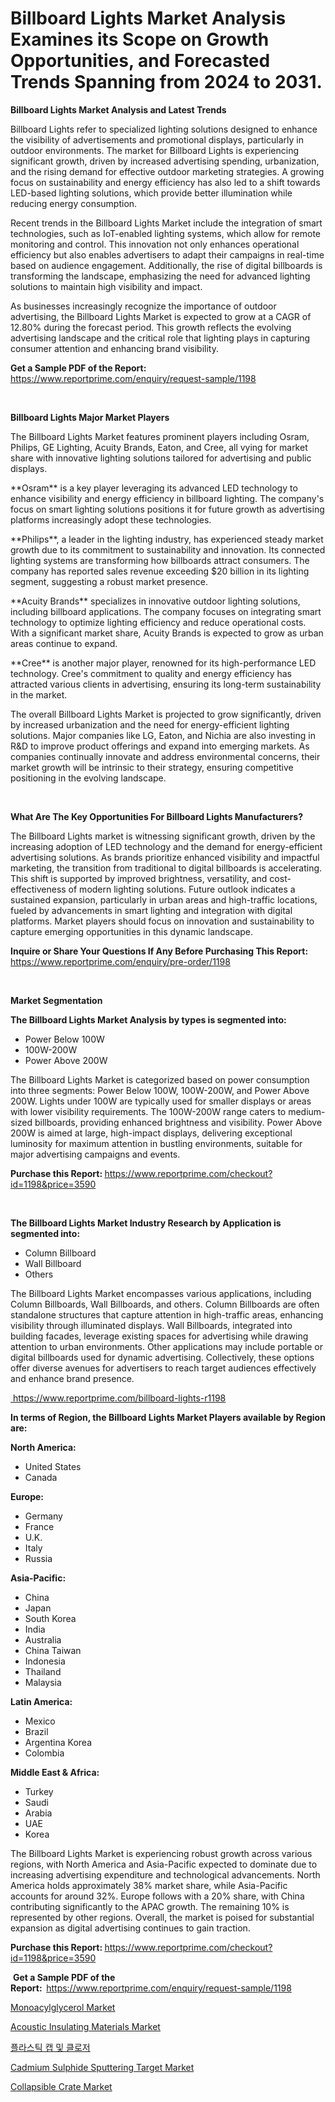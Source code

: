 <p><h1>Billboard Lights Market Analysis Examines its Scope on Growth Opportunities, and Forecasted Trends Spanning from 2024 to 2031.</h1></p><p><strong>Billboard Lights Market Analysis and Latest Trends</strong></p>
<p><p>Billboard Lights refer to specialized lighting solutions designed to enhance the visibility of advertisements and promotional displays, particularly in outdoor environments. The market for Billboard Lights is experiencing significant growth, driven by increased advertising spending, urbanization, and the rising demand for effective outdoor marketing strategies. A growing focus on sustainability and energy efficiency has also led to a shift towards LED-based lighting solutions, which provide better illumination while reducing energy consumption.</p><p>Recent trends in the Billboard Lights Market include the integration of smart technologies, such as IoT-enabled lighting systems, which allow for remote monitoring and control. This innovation not only enhances operational efficiency but also enables advertisers to adapt their campaigns in real-time based on audience engagement. Additionally, the rise of digital billboards is transforming the landscape, emphasizing the need for advanced lighting solutions to maintain high visibility and impact.</p><p>As businesses increasingly recognize the importance of outdoor advertising, the Billboard Lights Market is expected to grow at a CAGR of 12.80% during the forecast period. This growth reflects the evolving advertising landscape and the critical role that lighting plays in capturing consumer attention and enhancing brand visibility.</p></p>
<p><strong>Get a Sample PDF of the Report:&nbsp;</strong> <a href="https://www.reportprime.com/enquiry/request-sample/1198">https://www.reportprime.com/enquiry/request-sample/1198</a></p>
<p>&nbsp;</p>
<p><strong>Billboard Lights Major Market Players</strong></p>
<p><p>The Billboard Lights Market features prominent players including Osram, Philips, GE Lighting, Acuity Brands, Eaton, and Cree, all vying for market share with innovative lighting solutions tailored for advertising and public displays. </p><p>**Osram** is a key player leveraging its advanced LED technology to enhance visibility and energy efficiency in billboard lighting. The company's focus on smart lighting solutions positions it for future growth as advertising platforms increasingly adopt these technologies. </p><p>**Philips**, a leader in the lighting industry, has experienced steady market growth due to its commitment to sustainability and innovation. Its connected lighting systems are transforming how billboards attract consumers. The company has reported sales revenue exceeding $20 billion in its lighting segment, suggesting a robust market presence.</p><p>**Acuity Brands** specializes in innovative outdoor lighting solutions, including billboard applications. The company focuses on integrating smart technology to optimize lighting efficiency and reduce operational costs. With a significant market share, Acuity Brands is expected to grow as urban areas continue to expand.</p><p>**Cree** is another major player, renowned for its high-performance LED technology. Cree's commitment to quality and energy efficiency has attracted various clients in advertising, ensuring its long-term sustainability in the market. </p><p>The overall Billboard Lights Market is projected to grow significantly, driven by increased urbanization and the need for energy-efficient lighting solutions. Major companies like LG, Eaton, and Nichia are also investing in R&D to improve product offerings and expand into emerging markets. As companies continually innovate and address environmental concerns, their market growth will be intrinsic to their strategy, ensuring competitive positioning in the evolving landscape.</p></p>
<p>&nbsp;</p>
<p><strong>What Are The Key Opportunities For Billboard Lights Manufacturers?</strong></p>
<p><p>The Billboard Lights market is witnessing significant growth, driven by the increasing adoption of LED technology and the demand for energy-efficient advertising solutions. As brands prioritize enhanced visibility and impactful marketing, the transition from traditional to digital billboards is accelerating. This shift is supported by improved brightness, versatility, and cost-effectiveness of modern lighting solutions. Future outlook indicates a sustained expansion, particularly in urban areas and high-traffic locations, fueled by advancements in smart lighting and integration with digital platforms. Market players should focus on innovation and sustainability to capture emerging opportunities in this dynamic landscape.</p></p>
<p><strong>Inquire or Share Your Questions If Any Before Purchasing This Report:</strong> <a href="https://www.reportprime.com/enquiry/pre-order/1198">https://www.reportprime.com/enquiry/pre-order/1198</a></p>
<p>&nbsp;</p>
<p><strong>Market Segmentation</strong></p>
<p><strong>The Billboard Lights Market Analysis by types is segmented into:</strong></p>
<p><ul><li>Power Below 100W</li><li>100W-200W</li><li>Power Above 200W</li></ul></p>
<p><p>The Billboard Lights Market is categorized based on power consumption into three segments: Power Below 100W, 100W-200W, and Power Above 200W. Lights under 100W are typically used for smaller displays or areas with lower visibility requirements. The 100W-200W range caters to medium-sized billboards, providing enhanced brightness and visibility. Power Above 200W is aimed at large, high-impact displays, delivering exceptional luminosity for maximum attention in bustling environments, suitable for major advertising campaigns and events.</p></p>
<p><strong>Purchase this Report:&nbsp;</strong><a href="https://www.reportprime.com/checkout?id=1198&price=3590">https://www.reportprime.com/checkout?id=1198&price=3590</a></p>
<p>&nbsp;</p>
<p><strong>The Billboard Lights Market Industry Research by Application is segmented into:</strong></p>
<p><ul><li>Column Billboard</li><li>Wall Billboard</li><li>Others</li></ul></p>
<p><p>The Billboard Lights Market encompasses various applications, including Column Billboards, Wall Billboards, and others. Column Billboards are often standalone structures that capture attention in high-traffic areas, enhancing visibility through illuminated displays. Wall Billboards, integrated into building facades, leverage existing spaces for advertising while drawing attention to urban environments. Other applications may include portable or digital billboards used for dynamic advertising. Collectively, these options offer diverse avenues for advertisers to reach target audiences effectively and enhance brand presence.</p></p>
<p><a href="https://www.reportprime.com/billboard-lights-r1198">&nbsp;https://www.reportprime.com/billboard-lights-r1198</a></p>
<p><strong>In terms of Region, the Billboard Lights Market Players available by Region are:</strong></p>
<p>
    <p> <strong> North America: </strong>
        <ul>
            <li>United States</li>
            <li>Canada</li>
        </ul>
        </p> 
    <p> <strong> Europe: </strong>
        <ul>
            <li>Germany</li>
            <li>France</li>
            <li>U.K.</li>
            <li>Italy</li>
            <li>Russia</li>
        </ul>
        </p> 
    <p> <strong> Asia-Pacific: </strong>
        <ul>
            <li>China</li>
            <li>Japan</li>
            <li>South Korea</li>
            <li>India</li>
            <li>Australia</li>
            <li>China Taiwan</li>
            <li>Indonesia</li>
            <li>Thailand</li>
            <li>Malaysia</li>
        </ul>
        </p> 
    <p> <strong> Latin America: </strong>
        <ul>
            <li>Mexico</li>
            <li>Brazil</li>
            <li>Argentina Korea</li>
            <li>Colombia</li>
        </ul>
        </p> 
    <p> <strong> Middle East & Africa: </strong>
        <ul>
            <li>Turkey</li>
            <li>Saudi</li>
            <li>Arabia</li>
            <li>UAE</li>
            <li>Korea</li>
        </ul>
    </p>
    </p>
<p><p>The Billboard Lights Market is experiencing robust growth across various regions, with North America and Asia-Pacific expected to dominate due to increasing advertising expenditure and technological advancements. North America holds approximately 38% market share, while Asia-Pacific accounts for around 32%. Europe follows with a 20% share, with China contributing significantly to the APAC growth. The remaining 10% is represented by other regions. Overall, the market is poised for substantial expansion as digital advertising continues to gain traction.</p></p>
<p><strong>Purchase this Report: </strong><a href="https://www.reportprime.com/checkout?id=1198&price=3590">https://www.reportprime.com/checkout?id=1198&price=3590</a></p>
<p>&nbsp;<strong>Get a Sample PDF of the Report:&nbsp;&nbsp;</strong><a href="https://www.reportprime.com/enquiry/request-sample/1198">https://www.reportprime.com/enquiry/request-sample/1198</a></p>
<p><strong></strong></p>
<p><p><a href="https://www.linkedin.com/pulse/monoacylglycerol-market-size-share-growth-analysis-sbble?trackingId=t%2F2nLCgATeeevsV2KU3RdA%3D%3D">Monoacylglycerol Market</a></p><p><a href="https://www.linkedin.com/pulse/global-acoustic-insulating-materials-market-trends-forecasts-xftze?trackingId=YD5in330QDu4nZMCdOrK4Q%3D%3D">Acoustic Insulating Materials Market</a></p><p><a href="https://medium.com/@eunicevaughan35/%ED%94%8C%EB%9D%BC%EC%8A%A4%ED%8B%B1-%EC%BA%A1-%EB%B0%8F-%EB%A7%88%EA%B0%90%EC%9E%AC-%EC%8B%9C%EC%9E%A5%EC%9D%98-%EC%84%B1%EC%9E%A5-%EB%8F%99%EC%9D%B8%EC%9D%80-%EB%AC%B4%EC%97%87%EC%9D%B8%EA%B0%80%EC%9A%94-%EC%A0%9C%ED%92%88-%EC%9D%91%EC%9A%A9-%EB%B6%84%EC%95%BC-%EB%B0%8F-%EC%A7%80%EC%97%AD%EC%97%90-%EB%8C%80%ED%95%9C-%ED%8F%AC%EA%B4%84%EC%A0%81%EC%9D%B8-%EC%97%B0%EA%B5%AC-2024-2031-f99497384643">플라스틱 캡 및 클로저</a></p><p><a href="https://issuu.com/reportprime-2/docs/cadmium-sulphide-sputtering-target-_99579c25821267">Cadmium Sulphide Sputtering Target Market</a></p><p><a href="https://medium.com/@anggimontokjleb_6541/global-collapsible-crate-market-sector-2024-2031-market-metrics-and-market-strategic-insights-7eef0b499fe0">Collapsible Crate Market</a></p></p>